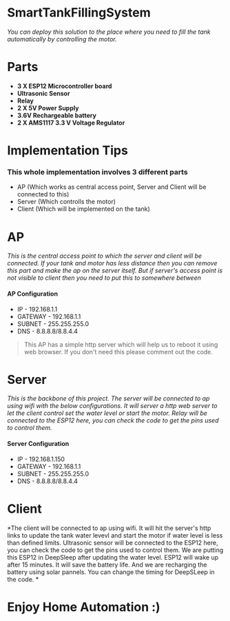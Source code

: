 # SmartTankFillingSystem

*You can deploy this solution to the place where you need to fill the tank automatically by controlling the motor.*

# Parts

* **3 X ESP12 Microcontroller board**
* **Ultrasonic Sensor**
* **Relay**
* **2 X 5V Power Supply**
* **3.6V Rechargeable battery**
* **2 X AMS1117 3.3 V Voltage Regulator**

# Implementation Tips

### This whole implementation involves 3 different parts

* AP (Which works as central access point, Server and Client will be connected to this)
* Server (Which controlls the motor)
* Client (Which will be implemented on the tank)

# AP

*This is the central access point to which the server and client will be connected. If your tank and motor has less distance then you can remove this part and make the ap on the server itself. But if server's access point is not visible to client then you need to put this to somewhere between*

#### AP Configuration
* IP - 192.168.1.1
* GATEWAY - 192.168.1.1
* SUBNET - 255.255.255.0
* DNS - 8.8.8.8/8.8.4.4

> This AP has a simple http server which will help us to reboot it using web browser. If you don't need this please comment out the code.

# Server

*This is the backbone of this project. The server will be connected to ap using wifi with the below configurations. It will server a http web server to let the client control set the water level or start the motor. Relay will be connected to the ESP12 here, you can check the code to get the pins used to control them.*

#### Server Configuration
* IP - 192.168.1.150
* GATEWAY - 192.168.1.1
* SUBNET - 255.255.255.0
* DNS - 8.8.8.8/8.8.4.4

# Client

*The client will be connected to ap using wifi. It will hit the server's http links to update the tank water levevl and start the motor if water level is less than defined limits. Ultrasonic sensor will be connected to the ESP12 here, you can check the code to get the pins used to control them. We are putting this ESP12 in DeepSleep after updating the water level. ESP12 will wake up after 15 minutes. It will save the battery life. And we are recharging the battery using solar pannels. You can change the timing for DeepSLeep in the code. *

# Enjoy Home Automation :)



